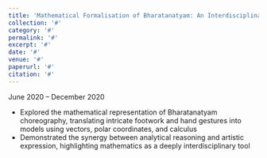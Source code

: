```yaml
---
title: 'Mathematical Formalisation of Bharatanatyam: An Interdisciplinary Inquiry into Classical Dance and Quantitative Modelling (Course – IB Diploma Mathematics)'
collection: '#'
category: '#'
permalink: '#'
excerpt: '#'
date: '#'
venue: '#'
paperurl: '#'
citation: '#'
---
```


June 2020 – December 2020

- Explored the mathematical representation of Bharatanatyam choreography, translating intricate footwork and hand gestures into models using vectors, polar coordinates, and calculus  
- Demonstrated the synergy between analytical reasoning and artistic expression, highlighting mathematics as a deeply interdisciplinary tool  
